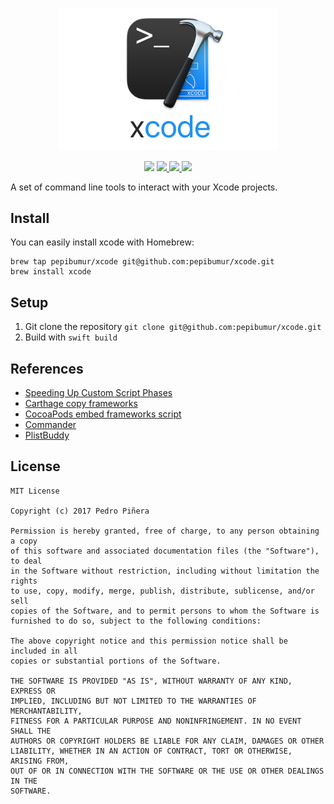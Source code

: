 <p align="center">
<a href="https://github.com/pepibumur/xcode">
<img src="Assets/Logo.png" alt="XcodeGen" width="350" />
</a>
</p>
<p align="center">
  <img src="https://img.shields.io/badge/package%20managers-SwiftPM-yellow.svg"/>
  <a href="https://github.com/pepibumur/xcode/releases">
    <img src="https://img.shields.io/github/release/pepibumur/xcode.svg"/>
  </a>
  <a href="https://travis-ci.org/pepibumur/xcode">
    <img src="https://img.shields.io/travis/pepibumur/xcode/master.svg?style=flat"/>
  </a>
  <a href="https://github.com/pepibumur/xcode/blob/master/LICENSE">
    <img src="https://img.shields.io/github/license/mashape/apistatus.svg"/>
  </a>
</p>

A set of command line tools to interact with your Xcode projects.

## Install

You can easily install xcode with Homebrew:

```
brew tap pepibumur/xcode git@github.com:pepibumur/xcode.git
brew install xcode 
```

## Setup

1. Git clone the repository `git clone git@github.com:pepibumur/xcode.git`
2. Build with `swift build`

## References

- [Speeding Up Custom Script Phases](http://indiestack.com/2014/12/speeding-up-custom-script-phases/)
- [Carthage copy frameworks](https://github.com/Carthage/Carthage/blob/master/Source/carthage/CopyFrameworks.swift)
- [CocoaPods embed frameworks script](https://github.com/CocoaPods/CocoaPods/blob/master/lib/cocoapods/generator/embed_frameworks_script.rb)
- [Commander](https://github.com/kylef/Commander)
- [PlistBuddy](https://developer.apple.com/legacy/library/documentation/Darwin/Reference/ManPages/man8/PlistBuddy.8.html)

## License

```
MIT License

Copyright (c) 2017 Pedro Piñera

Permission is hereby granted, free of charge, to any person obtaining a copy
of this software and associated documentation files (the "Software"), to deal
in the Software without restriction, including without limitation the rights
to use, copy, modify, merge, publish, distribute, sublicense, and/or sell
copies of the Software, and to permit persons to whom the Software is
furnished to do so, subject to the following conditions:

The above copyright notice and this permission notice shall be included in all
copies or substantial portions of the Software.

THE SOFTWARE IS PROVIDED "AS IS", WITHOUT WARRANTY OF ANY KIND, EXPRESS OR
IMPLIED, INCLUDING BUT NOT LIMITED TO THE WARRANTIES OF MERCHANTABILITY,
FITNESS FOR A PARTICULAR PURPOSE AND NONINFRINGEMENT. IN NO EVENT SHALL THE
AUTHORS OR COPYRIGHT HOLDERS BE LIABLE FOR ANY CLAIM, DAMAGES OR OTHER
LIABILITY, WHETHER IN AN ACTION OF CONTRACT, TORT OR OTHERWISE, ARISING FROM,
OUT OF OR IN CONNECTION WITH THE SOFTWARE OR THE USE OR OTHER DEALINGS IN THE
SOFTWARE.
```

